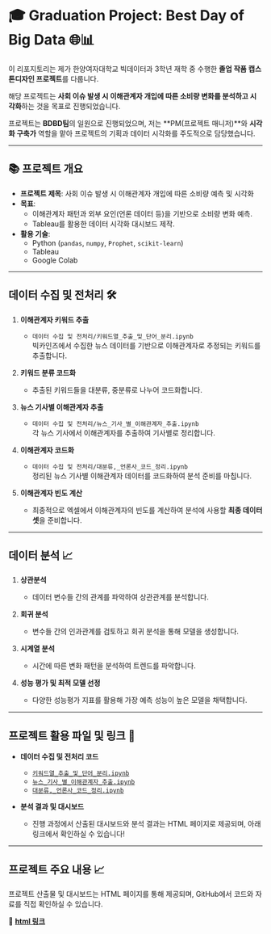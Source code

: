 # 🎓 Graduation Project: Best Day of Big Data 🌐📊

이 리포지토리는 제가 한양여자대학교 빅데이터과 3학년 재학 중 수행한 **졸업 작품 캡스톤디자인 프로젝트**를 다룹니다.  

해당 프로젝트는 **사회 이슈 발생 시 이해관계자 개입에 따른 소비량 변화를 분석하고 시각화**하는 것을 목표로 진행되었습니다.  

프로젝트는 **BDBD팀**의 일원으로 진행되었으며, 저는 **PM(프로젝트 매니저)**와 **시각화 구축가** 역할을 맡아 프로젝트의 기획과 데이터 시각화를 주도적으로 담당했습니다.

---

## 📚 프로젝트 개요  

- **프로젝트 제목**: 사회 이슈 발생 시 이해관계자 개입에 따른 소비량 예측 및 시각화
- **목표**:  
  - 이해관계자 패턴과 외부 요인(언론 데이터 등)을 기반으로 소비량 변화 예측.  
  - Tableau를 활용한 데이터 시각화 대시보드 제작.  
- **활용 기술**:  
  - Python (`pandas`, `numpy`, `Prophet`, `scikit-learn`)  
  - Tableau  
  - Google Colab  

---

## 데이터 수집 및 전처리 🛠️

1. **이해관계자 키워드 추출**  
   - `데이터 수집 및 전처리/키워드열_추출_및_단어_분리.ipynb`  
   빅카인즈에서 수집한 뉴스 데이터를 기반으로 이해관계자로 추정되는 키워드를 추출합니다.

2. **키워드 분류 코드화**  
   - 추출된 키워드들을 대분류, 중분류로 나누어 코드화합니다.

3. **뉴스 기사별 이해관계자 추출**  
   - `데이터 수집 및 전처리/뉴스_기사_별_이해관계자_추출.ipynb`  
   각 뉴스 기사에서 이해관계자를 추출하여 기사별로 정리합니다.

4. **이해관계자 코드화**  
   - `데이터 수집 및 전처리/대분류,_언론사_코드_정리.ipynb`  
   정리된 뉴스 기사별 이해관계자 데이터를 코드화하여 분석 준비를 마칩니다.

5. **이해관계자 빈도 계산**  
   - 최종적으로 엑셀에서 이해관계자의 빈도를 계산하여 분석에 사용할 **최종 데이터셋**을 준비합니다.

---

## 데이터 분석 📈

1. **상관분석**  
   - 데이터 변수들 간의 관계를 파악하여 상관관계를 분석합니다.

2. **회귀 분석**  
   - 변수들 간의 인과관계를 검토하고 회귀 분석을 통해 모델을 생성합니다.

3. **시계열 분석**  
   - 시간에 따른 변화 패턴을 분석하여 트렌드를 파악합니다.

4. **성능 평가 및 최적 모델 선정**  
   - 다양한 성능평가 지표를 활용해 가장 예측 성능이 높은 모델을 채택합니다.

---

## 프로젝트 활용 파일 및 링크 🔗

- **데이터 수집 및 전처리 코드**  
  - [`키워드열_추출_및_단어_분리.ipynb`](./데이터%20수집%20및%20전처리/키워드열_추출_및_단어_분리.ipynb)
  - [`뉴스_기사_별_이해관계자_추출.ipynb`](./데이터%20수집%20및%20전처리/뉴스_기사_별_이해관계자_추출.ipynb)
  - [`대분류,_언론사_코드_정리.ipynb`](./데이터%20수집%20및%20전처리/대분류,_언론사_코드_정리.ipynb)

- **분석 결과 및 대시보드**  
  - 진행 과정에서 산출된 대시보드와 분석 결과는 HTML 페이지로 제공되며, 아래 링크에서 확인하실 수 있습니다!

---

## 프로젝트 주요 내용 📈

프로젝트 산출물 및 대시보드는 HTML 페이지를 통해 제공되며, GitHub에서 코드와 자료를 직접 확인하실 수 있습니다.

🔗 **[html 링크]([https://github.com/BDBD-hywu](https://bestdayofbigdata22.framer.website/))**  

<!--
**BDBD-hywu/BDBD-hywu** is a ✨ _special_ ✨ repository because its `README.md` (this file) appears on your GitHub profile.
-->

